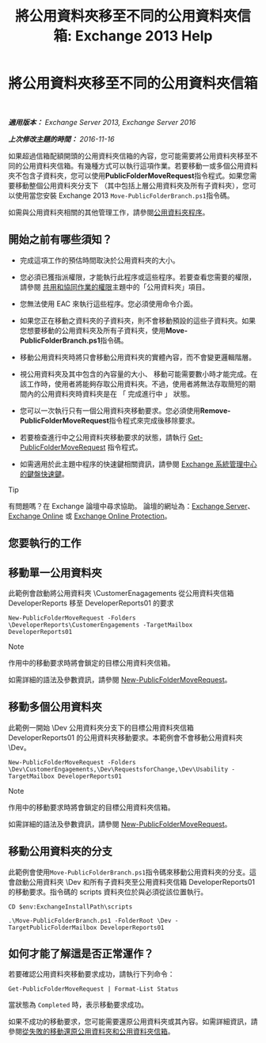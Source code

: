 ﻿---
title: '將公用資料夾移至不同的公用資料夾信箱: Exchange 2013 Help'
TOCTitle: 將公用資料夾移至不同的公用資料夾信箱
ms:assetid: b8744934-a3cb-443e-acce-a9a6ca5d88f6
ms:mtpsurl: https://technet.microsoft.com/zh-tw/library/JJ906435(v=EXCHG.150)
ms:contentKeyID: 51409208
ms.date: 05/21/2018
mtps_version: v=EXCHG.150
ms.translationtype: MT
---

# 將公用資料夾移至不同的公用資料夾信箱

 

_**適用版本：** Exchange Server 2013, Exchange Server 2016_

_**上次修改主題的時間：** 2016-11-16_

如果超過信箱配額開頭的公用資料夾信箱的內容，您可能需要將公用資料夾移至不同的公用資料夾信箱。有幾種方式可以執行這項作業。若要移動一或多個公用資料夾不包含子資料夾，您可以使用**PublicFolderMoveRequest**指令程式。如果您需要移動整個公用資料夾分支下 （其中包括上層公用資料夾及所有子資料夾），您可以使用當您安裝 Exchange 2013 `Move-PublicFolderBranch.ps1`指令碼。

如需與公用資料夾相關的其他管理工作，請參閱[公用資料夾程序](public-folder-procedures-exchange-2013-help.md)。

## 開始之前有哪些須知？

  - 完成這項工作的預估時間取決於公用資料夾的大小。

  - 您必須已獲指派權限，才能執行此程序或這些程序。若要查看您需要的權限，請參閱 [共用和協同作業的權限](sharing-and-collaboration-permissions-exchange-2013-help.md)主題中的「公用資料夾」項目。

  - 您無法使用 EAC 來執行這些程序。您必須使用命令介面。

  - 如果您正在移動之資料夾的子資料夾，則不會移動預設的這些子資料夾。如果您想要移動的公用資料夾及所有子資料夾，使用**Move-PublicFolderBranch.ps1**指令碼。

  - 移動公用資料夾時將只會移動公用資料夾的實體內容，而不會變更邏輯階層。

  - 視公用資料夾及其中包含的內容量的大小、 移動可能需要數小時才能完成。在該工作時，使用者將能夠存取公用資料夾。不過，使用者將無法存取簡短的期間內的公用資料夾時資料夾是在 「 完成進行中 」 狀態。

  - 您可以一次執行只有一個公用資料夾移動要求。您必須使用**Remove-PublicFolderMoveRequest**指令程式來完成後移除要求。

  - 若要檢查進行中之公用資料夾移動要求的狀態，請執行 [Get-PublicFolderMoveRequest](https://technet.microsoft.com/zh-tw/library/jj878076\(v=exchg.150\)) 指令程式。

  - 如需適用於此主題中程序的快速鍵相關資訊，請參閱 [Exchange 系統管理中心的鍵盤快速鍵](keyboard-shortcuts-in-the-exchange-admin-center-exchange-online-protection-help.md)。


> [!TIP]  
> 有問題嗎？在 Exchange 論壇中尋求協助。 論壇的網址為：<a href="https://go.microsoft.com/fwlink/p/?linkid=60612">Exchange Server</a>、 <a href="https://go.microsoft.com/fwlink/p/?linkid=267542">Exchange Online</a> 或 <a href="https://go.microsoft.com/fwlink/p/?linkid=285351">Exchange Online Protection</a>。




## 您要執行的工作

## 移動單一公用資料夾

此範例會啟動將公用資料夾 \\CustomerEnagagements 從公用資料夾信箱 DeveloperReports 移至 DeveloperReports01 的要求

    New-PublicFolderMoveRequest -Folders \DeveloperReports\CustomerEngagements -TargetMailbox DeveloperReports01


> [!NOTE]  
> 作用中的移動要求時將會鎖定的目標公用資料夾信箱。




如需詳細的語法及參數資訊，請參閱 [New-PublicFolderMoveRequest](https://technet.microsoft.com/zh-tw/library/jj878081\(v=exchg.150\))。

## 移動多個公用資料夾

此範例一開始 \\Dev 公用資料夾分支下的目標公用資料夾信箱 DeveloperReports01 的公用資料夾移動要求。本範例會不會移動公用資料夾 \\Dev。

    New-PublicFolderMoveRequest -Folders \Dev\CustomerEngagements,\Dev\RequestsforChange,\Dev\Usability -TargetMailbox DeveloperReports01


> [!NOTE]  
> 作用中的移動要求時將會鎖定的目標公用資料夾信箱。




如需詳細的語法及參數資訊，請參閱 [New-PublicFolderMoveRequest](https://technet.microsoft.com/zh-tw/library/jj878081\(v=exchg.150\))。

## 移動公用資料夾的分支

此範例會使用`Move-PublicFolderBranch.ps1`指令碼來移動公用資料夾的分支。這會啟動公用資料夾 \\Dev 和所有子資料夾至公用資料夾信箱 DeveloperReports01 的移動要求。指令碼的 scripts 資料夾位於與必須從該位置執行。

    CD $env:ExchangeInstallPath\scripts
    
    .\Move-PublicFolderBranch.ps1 -FolderRoot \Dev -TargetPublicFolderMailbox DeveloperReports01

## 如何才能了解這是否正常運作？

若要確認公用資料夾移動要求成功，請執行下列命令：

    Get-PublicFolderMoveRequest | Format-List Status

當狀態為 `Completed` 時，表示移動要求成功。

如果不成功的移動要求，您可能需要還原公用資料夾或其內容。如需詳細資訊，請參閱[從失敗的移動還原公用資料夾和公用資料夾信箱](restore-public-folders-and-public-folder-mailboxes-from-failed-moves-exchange-2013-help.md)。

